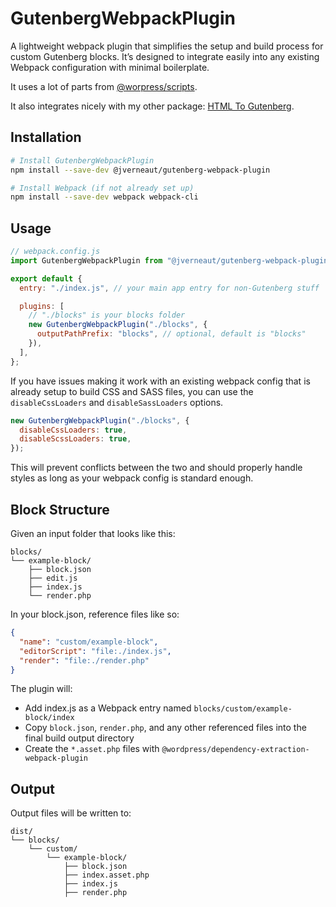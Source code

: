 # GutenbergWebpackPlugin

A lightweight webpack plugin that simplifies the setup and build process for custom Gutenberg blocks. It’s designed to integrate easily into any existing Webpack configuration with minimal boilerplate.

It uses a lot of parts from [@worpress/scripts](https://developer.wordpress.org/block-editor/reference-guides/packages/packages-scripts/).

It also integrates nicely with my other package: [HTML To Gutenberg](https://github.com/jverneaut/html-to-gutenberg).

## Installation

```sh
# Install GutenbergWebpackPlugin
npm install --save-dev @jverneaut/gutenberg-webpack-plugin

# Install Webpack (if not already set up)
npm install --save-dev webpack webpack-cli
```

## Usage

```js
// webpack.config.js
import GutenbergWebpackPlugin from "@jverneaut/gutenberg-webpack-plugin";

export default {
  entry: "./index.js", // your main app entry for non-Gutenberg stuff

  plugins: [
    // "./blocks" is your blocks folder
    new GutenbergWebpackPlugin("./blocks", {
      outputPathPrefix: "blocks", // optional, default is "blocks"
    }),
  ],
};
```

If you have issues making it work with an existing webpack config that is already setup to build CSS and SASS files, you can use the `disableCssLoaders` and `disableSassLoaders` options.

```js
new GutenbergWebpackPlugin("./blocks", {
  disableCssLoaders: true,
  disableScssLoaders: true,
});
```

This will prevent conflicts between the two and should properly handle styles as long as your webpack config is standard enough.

## Block Structure

Given an input folder that looks like this:

```
blocks/
└── example-block/
    ├── block.json
    ├── edit.js
    ├── index.js
    └── render.php
```

In your block.json, reference files like so:

```json
{
  "name": "custom/example-block",
  "editorScript": "file:./index.js",
  "render": "file:./render.php"
}
```

The plugin will:

- Add index.js as a Webpack entry named `blocks/custom/example-block/index`
- Copy `block.json`, `render.php`, and any other referenced files into the final build output directory
- Create the `*.asset.php` files with `@wordpress/dependency-extraction-webpack-plugin`

## Output

Output files will be written to:

```
dist/
└── blocks/
    └── custom/
        └── example-block/
            ├── block.json
            ├── index.asset.php
            ├── index.js
            ├── render.php
```
